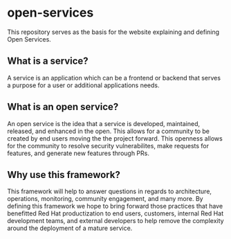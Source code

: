# open-services
This repository serves as the basis for the website explaining and defining Open Services.

## What is a service?
A service is an application which can be a frontend or backend that serves a purpose for a user or additional applications needs.

## What is an open service?
An open service is the idea that a service is developed, maintained, released, and enhanced in the open. This allows for a community to be created by end users moving the the project forward. This openness allows for the community to resolve security vulnerabilites, make requests for features, and generate new features through PRs.

## Why use this framework?
This framework will help to answer questions in regards to architecture, operations, monitoring, community engagement, and many more. By defining this framework we hope to bring forward those practices that have benefitted Red Hat productization to end users, customers, internal Red Hat development teams, and external developers to help remove the complexity around the deployment of a mature service.

